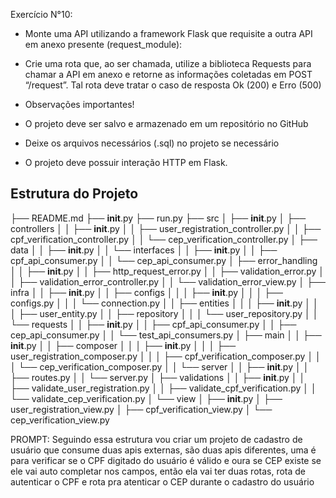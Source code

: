 Exercício N°10:

- Monte uma API utilizando a framework Flask que requisite a outra API em anexo presente
(request_module):

- Crie uma rota que, ao ser chamada, utilize a biblioteca Requests para chamar a API em
anexo e retorne as informações coletadas em POST “/request”. Tal rota deve tratar o caso de
resposta Ok (200) e Erro (500)

- Observações importantes!

- O projeto deve ser salvo e armazenado em um repositório no GitHub

- Deixe os arquivos necessários (.sql) no projeto se necessário
- O projeto deve possuir interação HTTP em Flask.

## Estrutura do Projeto

├── README.md
├── __init__.py
├── run.py
├── src
│   ├── __init__.py
│   ├── controllers
│   │   ├── __init__.py
│   │   ├── user_registration_controller.py
│   │   ├── cpf_verification_controller.py
│   │   └── cep_verification_controller.py
│   ├── data
│   │   ├── __init__.py
│   │   └── interfaces
│   │       ├── __init__.py
│   │       ├── cpf_api_consumer.py
│   │       └── cep_api_consumer.py
│   ├── error_handling
│   │   ├── __init__.py
│   │   ├── http_request_error.py
│   │   ├── validation_error.py
│   │   ├── validation_error_controller.py
│   │   └── validation_error_view.py
│   ├── infra
│   │   ├── __init__.py
│   │   ├── configs
│   │   │   ├── __init__.py
│   │   │   ├── configs.py
│   │   │   └── connection.py
│   │   ├── entities
│   │   │   ├── __init__.py
│   │   │   ├── user_entity.py
│   │   ├── repository
│   │   │   └── user_repository.py
│   │   └── requests
│   │       ├── __init__.py
│   │       ├── cpf_api_consumer.py
│   │       ├── cep_api_consumer.py
│   │       └── test_api_consumers.py
│   ├── main
│   │   ├── __init__.py
│   │   ├── composer
│   │   │   ├── __init__.py
│   │   │   ├── user_registration_composer.py
│   │   │   ├── cpf_verification_composer.py
│   │   │   └── cep_verification_composer.py
│   │   └── server
│   │       ├── __init__.py
│   │       ├── routes.py
│   │       └── server.py
│   ├── validations
│   │   ├── __init__.py
│   │   ├── validate_user_registration.py
│   │   ├── validate_cpf_verification.py
│   │   └── validate_cep_verification.py
│   └── view
│       ├── __init__.py
│       ├── user_registration_view.py
│       ├── cpf_verification_view.py
│       └── cep_verification_view.py

PROMPT:
Seguindo essa estrutura vou criar um projeto de cadastro de usuário que consume duas apis externas, são duas apis diferentes, uma é para verificar se o CPF digitado do usuário é válido e oura se  CEP existe se ele vai auto completar nos campos, então  ela vai ter duas rotas, rota de autenticar o CPF e rota pra atenticar o CEP durante o cadastro do usuário
